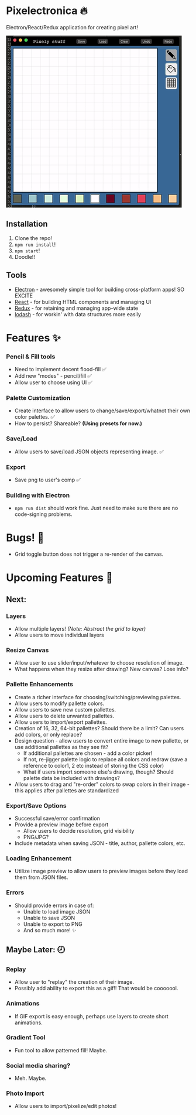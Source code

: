 # Pixelectronica :fire:

Electron/React/Redux application for creating pixel art!

![Example Image](./pixelling.gif)

## Installation

1. Clone the repo!
1. `npm run install`!
1. `npm start`!
1. Doodle!!

## Tools

- [Electron](http://electron.atom.io/) - awesomely simple tool for building cross-platform apps! SO EXCITE
- [React](https://facebook.github.io/react/) - for building HTML components and managing UI
- [Redux](http://redux.js.org/) - for retaining and managing app-wide state
- [lodash](https://lodash.com/) - for workin' with data structures more easily

# Features ✨

### Pencil & Fill tools
  - Need to implement decent flood-fill ✅
  - Add new "modes" - pencil/fill ✅
  - Allow user to choose using UI ✅

### Palette Customization
  - Create interface to allow users to change/save/export/whatnot their own color palettes. ✅
  - How to persist? Shareable? **(Using presets for now.)**

### Save/Load
  - Allow users to save/load JSON objects representing image. ✅

### Export
  - Save png to user's comp ✅

### Building with Electron
  - `npm run dist` should work fine. Just need to make sure there are no code-signing problems. 

# Bugs! 🐛

- Grid toggle button does not trigger a re-render of the canvas.

# Upcoming Features 🌅

## Next:

### Layers
  - Allow multiple layers! _(Note: Abstract the grid to layer)_
  - Allow users to move individual layers

### Resize Canvas
  - Allow user to use slider/input/whatever to choose resolution of image.
  - What happens when they resize after drawing? New canvas? Lose info?

### Pallette Enhancements
  - Create a richer interface for choosing/switching/previewing palettes.
  - Allow users to modify pallette colors.
  - Allow users to save new custom pallettes.
  - Allow users to delete unwanted pallettes.
  - Allow users to import/export pallettes.
  - Creation of 16, 32, 64-bit pallettes? Should there be a limit? Can users add colors, or only replace?
  - Design question - allow users to convert entire image to new pallette, or use additional pallettes as they see fit?
    - If additional pallettes are chosen - add a color picker!
    - If not, re-jigger palette logic to replace all colors and redraw (save a reference to color1, 2 etc instead of storing the CSS color)
    - What if users import someone else's drawing, though? Should palette data be included with drawings?
  - Allow users to drag and "re-order" colors to swap colors in their image - this applies after pallettes are standardized

### Export/Save Options
  - Successful save/error confirmation
  - Provide a preview image before export
    - Allow users to decide resolution, grid visibility
    - PNG/JPG?
  - Include metadata when saving JSON - title, author, pallette colors, etc.

### Loading Enhancement
  - Utilize image preview to allow users to preview images before they load them from JSON files.

### Errors
  - Should provide errors in case of:
    - Unable to load image JSON
    - Unable to save JSON
    - Unable to export to PNG
    - And so much more! ✨

## Maybe Later: 🕗

### Replay
  - Allow user to "replay" the creation of their image.
  - Possibly add ability to export this as a gif!! That would be cooooool.

### Animations
  - If GIF export is easy enough, perhaps use layers to create short animations.

### Gradient Tool
  - Fun tool to allow patterned fill! Maybe.

### Social media sharing?
  - Meh. Maybe.

### Photo Import
  - Allow users to import/pixelize/edit photos!

